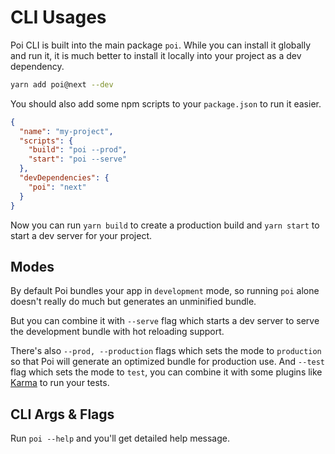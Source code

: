 # CLI Usages

Poi CLI is built into the main package `poi`. While you can install it globally and run it, it is much better to install it locally into your project as a dev dependency.

```bash
yarn add poi@next --dev
```

You should also add some npm scripts to your `package.json` to run it easier.

```json
{
  "name": "my-project",
  "scripts": {
    "build": "poi --prod",
    "start": "poi --serve"
  },
  "devDependencies": {
    "poi": "next"
  }
}
```

Now you can run `yarn build` to create a production build and `yarn start` to start a dev server for your project.

## Modes

By default Poi bundles your app in `development` mode, so running `poi` alone doesn't really do much but generates an unminified bundle.

But you can combine it with `--serve` flag which starts a dev server to serve the development bundle with hot reloading support.

There's also `--prod, --production` flags which sets the mode to `production` so that Poi will generate an optimized bundle for production use. And `--test` flag which sets the mode to `test`, you can combine it with some plugins like [Karma](./plugin-karma.md) to run your tests.

## CLI Args & Flags

Run `poi --help` and you'll get detailed help message.